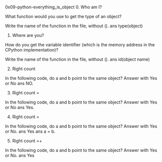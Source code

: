 0x09-python-everything_is_object
0. Who am I?


What function would you use to get the type of an object?

Write the name of the function in the file, without ().
ans type(object)

1. Where are you?

How do you get the variable identifier (which is the
memory address in the CPython implementation)?

Write the name of the function in the file, without ().
ans id(object name)

2. Right count

In the following code, do a and b point to the same object? Answer with Yes or
No
ans NO.

3. Right count =

In the following code, do a and b point to the same object? Answer with Yes or
No
ans Yes.

4. Right count =

In the following code, do a and b point to the same object? Answer with Yes or
No.
ans Yes ans a = b.

5. Right count =+

In the following code, do a and b point to the same object? Answer with Yes or
No.
ans Yes

